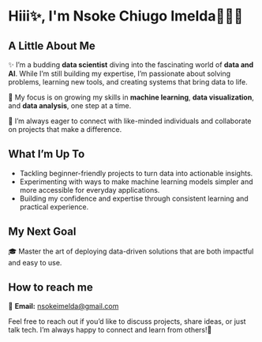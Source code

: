 # Hiii✨, I'm Nsoke Chiugo Imelda👩🏽‍💻

## A Little About Me  
✨ I’m a budding **data scientist** diving into the fascinating world of **data and AI**. While I’m still building my expertise, I’m passionate about solving problems, learning new tools, and creating systems that bring data to life.  

🎯 My focus is on growing my skills in **machine learning**, **data visualization**, and **data analysis**, one step at a time.  

👫 I’m always eager to connect with like-minded individuals and collaborate on projects that make a difference.  

## What I’m Up To  
- Tackling beginner-friendly projects to turn data into actionable insights.  
- Experimenting with ways to make machine learning models simpler and more accessible for everyday applications.  
- Building my confidence and expertise through consistent learning and practical experience.  

## My Next Goal  
🎓 Master the art of deploying data-driven solutions that are both impactful and easy to use.  

## How to reach me
📧 **Email:** nsokeimelda@gmail.com

Feel free to reach out if you’d like to discuss projects, share ideas, or just talk tech. I’m always happy to connect and learn from others!💫

<!--
**Chiugo-Nsoke/Chiugo-Nsoke** is a ✨ _special_ ✨ repository because its `README.md` (this file) appears on your GitHub profile.

Here are some ideas to get you started:

- 🔭 I’m currently working on ...
- 🌱 I’m currently learning ...
- 👯 I’m looking to collaborate on ...
- 🤔 I’m looking for help with ...
- 💬 Ask me about ...
- 📫 How to reach me: ...
- 😄 Pronouns: ...
- ⚡ Fun fact: ...
-->
